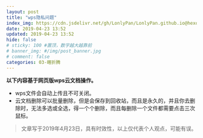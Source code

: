```yaml
---
layout: post
title: "wps隐私问题"
index_img: https://cdn.jsdelivr.net/gh/LonlyPan/LonlyPan.github.io@hexo_source/hexo_images/wps隐私问题/wps隐私.png
date: 2019-04-23 13:52
updated: 2019-04-23 13:52
hide: false
# sticky: 100 #置顶，数字越大越靠前
# banner_img: #/img/post_banner.jpg
# comment: false
categories: 03-瞎折腾
---
```


**以下内容基于网页版wps云文档操作。**  

- wps文件会自动上传且不可关闭。  
- 云文档删除可以批量删除，但是会保存到回收站，而且是永久的，并且你去删除时，无法多选或全选，得一个个删除，而且每删除一个文件都需要点击三次鼠标。

<!--more-->
>文章写于2019年4月23日，具有时效性，以上仅代表个人观点，可能有误。